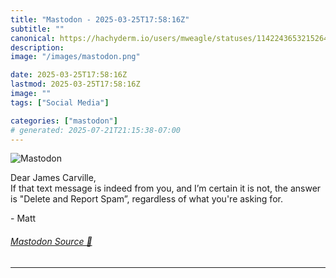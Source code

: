 ```yaml
---
title: "Mastodon - 2025-03-25T17:58:16Z"
subtitle: ""
canonical: https://hachyderm.io/users/mweagle/statuses/114224365321526406
description:
image: "/images/mastodon.png"

date: 2025-03-25T17:58:16Z
lastmod: 2025-03-25T17:58:16Z
image: ""
tags: ["Social Media"]

categories: ["mastodon"]
# generated: 2025-07-21T21:15:38-07:00
---
```

![Mastodon](/images/mastodon.png)

<p>Dear James Carville,<br />If that text message is indeed from you, and I’m certain it is not, the answer is &quot;Delete and Report Spam”, regardless of what you&#39;re asking for.</p><p>- Matt</p>


###### [Mastodon Source 🐘](https://hachyderm.io/@mweagle/114224365321526406)

___

